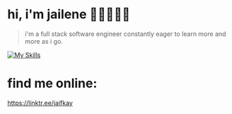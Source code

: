 # hi, i'm jailene 🌙👩🏽‍💻🌱

> i'm a full stack software engineer constantly eager to learn more and more as i go. 

[![My Skills](https://skillicons.dev/icons?i=react,js,jquery,cs,dotnet,postman,html,css,md,bootstrap,linkedin,discord,instagram)](https://skillicons.dev)

# find me online:<br>
<https://linktr.ee/jaifkay>
